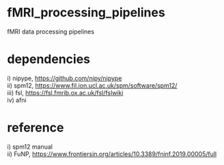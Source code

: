 # fMRI_processing_pipelines 
fMRI data processing pipelines  

# dependencies 
i) nipype, https://github.com/nipy/nipype  
ii) spm12, https://www.fil.ion.ucl.ac.uk/spm/software/spm12/  
iii) fsl, https://fsl.fmrib.ox.ac.uk/fsl/fslwiki  
iv) afni 

# reference  
i) spm12 manual  
ii) FuNP, https://www.frontiersin.org/articles/10.3389/fninf.2019.00005/full  
 
